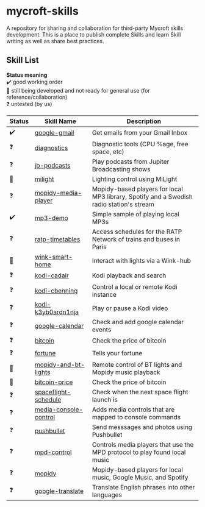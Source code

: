 # mycroft-skills
A repository for sharing and collaboration for third-party Mycroft skills  
development.  This is a place to publish complete Skills and learn Skill  
writing as well as share best practices.

## Skill List

**Status meaning**  
:heavy_check_mark: good working order  
:construction:     still being developed and not ready for general use (for reference/collaboration)  
:question:         untested (by us)


| Status              | Skill Name                                                     | Description                                                                              |  
| ------------------- | -------------------------------------------------------------- | -------------------------------------                                                    |  
| :heavy_check_mark:  | [google-gmail](../../wiki/SKILL-google-gmail)                  | Get emails from your Gmail Inbox                                                         |  
| :question:          | [diagnostics](../../wiki/SKILL-diagnostics)                    | Diagnostic tools (CPU %age, free space, etc)                                             |
| :question:          | [jb-podcasts](../../wiki/SKILL-Jupiter-Broadcasting-Podcasts)  | Play podcasts from Jupiter Broadcasting shows                                            |
| :construction:      | [milight](../../wiki/SKILL-milight)                            | Lighting control using MiLight                                                           |
| :question:          | [mopidy-media-player](../../wiki/SKILL-Mopidy-Media-Players)   | Mopidy-based players for local MP3 library, Spotify and a Swedish radio station's stream |
| :heavy_check_mark:  | [mp3-demo](../../wiki/SKILL-mp3-demo)                          | Simple sample of playing local MP3s                                                      |
| :question:          | [ratp-timetables](../../wiki/SKILL-ratp-timetables)            | Access schedules for the RATP Network of trains and buses in Paris                       |
| :construction:      | [wink-smart-home](../../wiki/SKILL-wink)                       | Interact with lights via a Wink-hub                                                      |  
| :question:          | [kodi-cadair](../../wiki/SKILL-cadair-kodi)                    | Kodi playback and search                                                                 |
| :question:          | [kodi-cbenning](../../wiki/SKILL-cbenning-kodi)                | Control a local or remote Kodi instance                                                  |
| :question:          | [kodi-k3yb0ardn1nja](../../wiki/SKILL-kodi-k3yb0ardn1nja)      | Play or pause a Kodi video                                                               | 
| :question:          | [google-calendar](../../wiki/SKILL-google-calendar)            | Check and add google calendar events                                                     |
| :question:          | [bitcoin](../../wiki/SKILL-bitcoin)                            | Check the price of bitcoin                                                               |
| :question:          | [fortune](../../wiki/SKILL-fortune)                            | Tells your fortune                                                                       |
| :construction:      | [mopidy-and-bt-lights](../../wiki/SKILL-mopidy-and-bt-lights)  | Remote control of BT lights and Mopidy music playback                                    |
| :construction:      | [bitcoin-price](../../wiki/SKILL-bitcoin-price)                | Check the price of bitcoin                                                               |
| :question:          | [spaceflight-schedule](../../wiki/SKILL-spaceflight-schedule)  | Check when the next space flight launch is                                               |
| :question:          | [media-console-control](../../wiki/SKILL-media-console-control)| Adds media controls that are mapped to console commands                                  |
| :question:          | [pushbullet](../../wiki/SKILL-pushbullet)                      | Send messsages and photos using Pushbullet                                               |
| :question:          | [mpd-control](../../wiki/SKILL-mpd-control)                    | Controls media players that use the MPD  protocol to play found local music              |
| :question:          | [mopidy](../../wiki/SKILL-mopidy)                              | Mopidy-based players for local music, Google Music, and Spotify                          |
| :question:          | [google-translate](../../wiki/SKILL-google-translate)          | Translate English phrases into other languages                                           |
